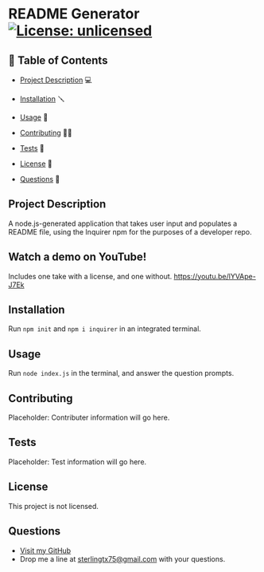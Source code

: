 # README Generator [![License: unlicensed](https://img.shields.io/badge/license-This%20project%20is%20not%20licensed-red.svg)](https://img.shields.io/badge/license-This%20project%20is%20not%20licensed-red.svg)

## 📙 Table of Contents

- [Project Description](#project-description) 💻

- [Installation](#installation) 🪛

- [Usage](#usage) 🔑

- [Contributing](#contributing) 🤝🏽

- [Tests](#tests) 🧪

- [License](#license) 📃

- [Questions](#questions) 🤔

## Project Description

A node.js-generated application that takes user input and populates a README file, using the Inquirer npm for the purposes of a developer repo.

## Watch a demo on YouTube!

Includes one take with a license, and one without. https://youtu.be/lYVApe-J7Ek

## Installation

Run `npm init` and `npm i inquirer` in an integrated terminal.

## Usage

Run `node index.js` in the terminal, and answer the question prompts.

## Contributing

Placeholder: Contributer information will go here.

## Tests

Placeholder: Test information will go here.

## License

This project is not licensed.

## Questions

- [Visit my GitHub](https://github.com/OvernightSolo)
- Drop me a line at sterlingtx75@gmail.com with your questions.
